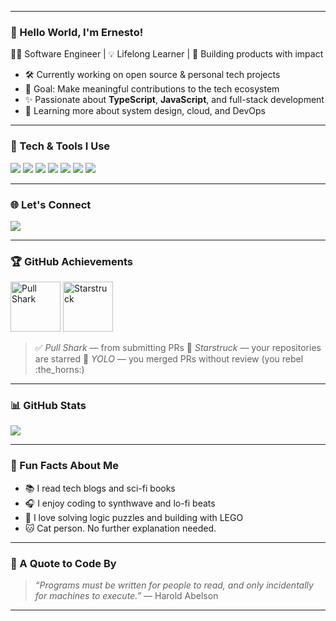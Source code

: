 <!-- Banner -->
<p align="center">
  <!-- <img src="https://i.imgur.com/z0O1f4c.gif" alt="hello world Ernesto banner" width="100%" /> -->
</p>

---

### :wave: Hello World, I'm **Ernesto**!

:technologist: Software Engineer | :bulb: Lifelong Learner | :rocket: Building products with impact

- :hammer_and_wrench: Currently working on open source & personal tech projects
- :dart: Goal: Make meaningful contributions to the tech ecosystem
- :sparkles: Passionate about **TypeScript**, **JavaScript**, and full-stack development
- :seedling: Learning more about system design, cloud, and DevOps

---

### :toolbox: Tech & Tools I Use

<p align="left">
  <img src="https://img.shields.io/badge/-TypeScript-3178C6?style=flat-square&logo=typescript&logoColor=white" />
  <img src="https://img.shields.io/badge/-JavaScript-F7DF1E?style=flat-square&logo=javascript&logoColor=black" />
  <img src="https://img.shields.io/badge/-React-61DAFB?style=flat-square&logo=react&logoColor=black" />
  <img src="https://img.shields.io/badge/-Node.js-339933?style=flat-square&logo=nodedotjs&logoColor=white" />
  <img src="https://img.shields.io/badge/-Docker-2496ED?style=flat-square&logo=docker&logoColor=white" />
  <img src="https://img.shields.io/badge/-Jupyter-F37626?style=flat-square&logo=jupyter&logoColor=white" />
  <img src="https://img.shields.io/badge/-Python-3776AB?style=flat-square&logo=python&logoColor=white" />
</p>

---

### :globe_with_meridians: Let's Connect

<p align="left">
  <a href="mailto:ernestodev@gmail.com"><img src="https://img.shields.io/badge/Gmail-D14836?style=flat-square&logo=gmail&logoColor=white" /></a>
  <!-- <a href="https://twitter.com/ernestogeek"><img src="https://img.shields.io/badge/Twitter-1DA1F2?style=flat-square&logo=twitter&logoColor=white" /></a> -->
</p>

---

### :trophy: GitHub Achievements

<p align="left">
  <img src="https://github.com/ernestogeek/ernestogeek/blob/main/assets/pull-shark-badge.svg" alt="Pull Shark" width="80"/>
  <img src="https://github.com/ernestogeek/ernestogeek/blob/main/assets/starstruck-badge.svg" alt="Starstruck" width="80"/>
  <!-- <img src="https://github.com/ernestogeek/ernestogeek/blob/main/assets/yolo-badge.svg" alt="YOLO" width="80"/> -->
</p>

> :white_check_mark: _Pull Shark_ — from submitting PRs
> :star2: _Starstruck_ — your repositories are starred
> :rocket: _YOLO_ — you merged PRs without review (you rebel :the_horns:)

---

### :bar_chart: GitHub Stats

<p align="left">
  <img src="https://github-readme-stats.vercel.app/api/top-langs/?username=ernestogeek&layout=compact&theme=tokyonight" />
  <br />
  <!-- <img src="https://github-readme-stats.vercel.app/api?username=ernestogeek&show_icons=true&theme=tokyonight" /> -->
</p>

---

### :musical_note: Fun Facts About Me

- :books: I read tech blogs and sci-fi books
- :headphones: I enjoy coding to synthwave and lo-fi beats
- :jigsaw: I love solving logic puzzles and building with LEGO
- :cat: Cat person. No further explanation needed.

---

### :brain: A Quote to Code By

> _“Programs must be written for people to read, and only incidentally for machines to execute.”_
> — Harold Abelson

---
